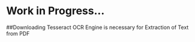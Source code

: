 # Work in Progress...

##Downloading Tesseract OCR Engine is necessary for Extraction of Text from PDF 
